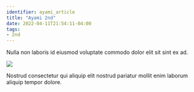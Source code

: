 ```yaml
---
identifier: ayami_article
title: "Ayami 2nd"
date: 2022-04-11T21:54:11-04:00
tags:
- 2nd
---
```


Nulla non laboris id eiusmod voluptate commodo dolor elit sit sint ex ad.

<!--more-->

![](/images/ayami-shika.png)

Nostrud consectetur qui aliquip elit nostrud pariatur mollit enim laborum aliquip tempor dolore.
